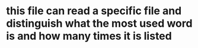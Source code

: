 # this file can read a specific file and distinguish what the most used word is and how many times it is listed